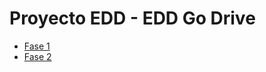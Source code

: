 # Proyecto EDD - EDD Go Drive

- [Fase 1](https://github.com/damianpeaf/EDD_1S2023_PY_202110568/tree/main/EDD_Proyecto1_Fase1)
- [Fase 2](https://github.com/damianpeaf/EDD_1S2023_PY_202110568/tree/main/EDD_Proyecto1_Fase2)
